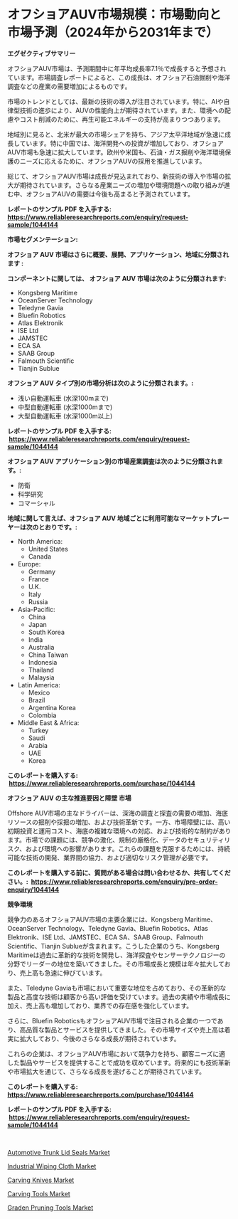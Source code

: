 <p><h1>オフショアAUV市場規模：市場動向と市場予測（2024年から2031年まで）</h1></p><p><strong>エグゼクティブサマリー</strong></p>
<p><p>オフショアAUV市場は、予測期間中に年平均成長率7.1％で成長すると予想されています。市場調査レポートによると、この成長は、オフショア石油掘削や海洋調査などの産業の需要増加によるものです。</p><p>市場のトレンドとしては、最新の技術の導入が注目されています。特に、AIや自律型技術の進歩により、AUVの性能向上が期待されています。また、環境への配慮やコスト削減のために、再生可能エネルギーの支持が高まりつつあります。</p><p>地域別に見ると、北米が最大の市場シェアを持ち、アジア太平洋地域が急速に成長しています。特に中国では、海洋開発への投資が増加しており、オフショアAUV市場も急速に拡大しています。欧州や米国も、石油・ガス掘削や海洋環境保護のニーズに応えるために、オフショアAUVの採用を推進しています。</p><p>総じて、オフショアAUV市場は成長が見込まれており、新技術の導入や市場の拡大が期待されています。さらなる産業ニーズの増加や環境問題への取り組みが進む中、オフショアAUVの需要は今後も高まると予測されています。</p></p>
<p><strong>レポートのサンプル PDF を入手する: <a href="https://www.reliableresearchreports.com/enquiry/request-sample/1044144">https://www.reliableresearchreports.com/enquiry/request-sample/1044144</a></strong></p>
<p><strong>市場セグメンテーション:</strong></p>
<p><strong> オフショア AUV 市場はさらに概要、展開、アプリケーション、地域に分類されます :</strong></p>
<p><strong>コンポーネントに関しては、 オフショア AUV 市場は次のように分類されます: &nbsp;</strong></p>
<p><ul><li>Kongsberg Maritime</li><li>OceanServer Technology</li><li>Teledyne Gavia</li><li>Bluefin Robotics</li><li>Atlas Elektronik</li><li>ISE Ltd</li><li>JAMSTEC</li><li>ECA SA</li><li>SAAB Group</li><li>Falmouth Scientific</li><li>Tianjin Sublue</li></ul></p>
<p><strong> オフショア AUV タイプ別の市場分析は次のように分類されます。:</strong></p>
<p><ul><li>浅い自動運転車 (水深100mまで)</li><li>中型自動運転車 (水深1000mまで)</li><li>大型自動運転車 (水深1000m以上)</li></ul></p>
<p><strong>レポートのサンプル PDF を入手する: &nbsp;<a href="https://www.reliableresearchreports.com/enquiry/request-sample/1044144">https://www.reliableresearchreports.com/enquiry/request-sample/1044144</a></strong></p>
<p><strong> オフショア AUV アプリケーション別の市場産業調査は次のように分類されます。:</strong></p>
<p><ul><li>防衛</li><li>科学研究</li><li>コマーシャル</li></ul></p>
<p><strong>地域に関して言えば、オフショア AUV 地域ごとに利用可能なマーケットプレーヤーは次のとおりです。:</strong></p>
<p><ul>
    <li>
        North America:
        <ul>
            <li>United States</li>
            <li>Canada</li>
        </ul>
    </li>
    <li>
        Europe:
        <ul>
            <li>Germany</li>
            <li>France</li>
            <li>U.K.</li>
            <li>Italy</li>
            <li>Russia</li>
        </ul>
    </li>
    <li>
        Asia-Pacific:
        <ul>
            <li>China</li>
            <li>Japan</li>
            <li>South Korea</li>
            <li>India</li>
            <li>Australia</li>
            <li>China Taiwan</li>
            <li>Indonesia</li>
            <li>Thailand</li>
            <li>Malaysia</li>
        </ul>
    </li>
    <li>
        Latin America:
        <ul>
            <li>Mexico</li>
            <li>Brazil</li>
            <li>Argentina Korea</li>
            <li>Colombia</li>
        </ul>
    </li>
    <li>
        Middle East & Africa:
        <ul>
            <li>Turkey</li>
            <li>Saudi</li>
            <li>Arabia</li>
            <li>UAE</li>
            <li>Korea</li>
        </ul>
    </li>
    </ul></p>
<p><strong>このレポートを購入する: &nbsp;<a href="https://www.reliableresearchreports.com/purchase/1044144">https://www.reliableresearchreports.com/purchase/1044144</a></strong></p>
<p><strong>オフショア AUV の主な推進要因と障壁 市場</strong></p>
<p><p>Offshore AUV市場の主なドライバーは、深海の調査と探査の需要の増加、海底リソースの掘削や採掘の増加、および技術革新です。一方、市場障壁には、高い初期投資と運用コスト、海底の複雑な環境への対応、および技術的な制約があります。市場での課題には、競争の激化、規制の厳格化、データのセキュリティリスク、および環境への影響があります。これらの課題を克服するためには、持続可能な技術の開発、業界間の協力、および適切なリスク管理が必要です。</p></p>
<p><strong>このレポートを購入する前に、質問がある場合は問い合わせるか、共有してください。:&nbsp; <a href="https://www.reliableresearchreports.com/enquiry/pre-order-enquiry/1044144">https://www.reliableresearchreports.com/enquiry/pre-order-enquiry/1044144</a></strong></p>
<p><strong>競争環境</strong></p>
<p><p>競争力のあるオフショアAUV市場の主要企業には、Kongsberg Maritime、OceanServer Technology、Teledyne Gavia、Bluefin Robotics、Atlas Elektronik、ISE Ltd、JAMSTEC、ECA SA、SAAB Group、Falmouth Scientific、Tianjin Sublueが含まれます。こうした企業のうち、Kongsberg Maritimeは過去に革新的な技術を開発し、海洋探査やセンサーテクノロジーの分野でリーダーの地位を築いてきました。その市場成長と規模は年々拡大しており、売上高も急速に伸びています。</p><p>また、Teledyne Gaviaも市場において重要な地位を占めており、その革新的な製品と高度な技術は顧客から高い評価を受けています。過去の実績や市場成長に加え、売上高も増加しており、業界での存在感を強化しています。</p><p>さらに、Bluefin RoboticsもオフショアAUV市場で注目される企業の一つであり、高品質な製品とサービスを提供してきました。その市場サイズや売上高は着実に拡大しており、今後のさらなる成長が期待されています。</p><p>これらの企業は、オフショアAUV市場において競争力を持ち、顧客ニーズに適した製品やサービスを提供することで成功を収めています。将来的にも技術革新や市場拡大を通じて、さらなる成長を遂げることが期待されています。</p></p>
<p><strong>このレポートを購入する: &nbsp; <a href="https://www.reliableresearchreports.com/purchase/1044144">https://www.reliableresearchreports.com/purchase/1044144</a></strong></p>
<p><strong>レポートのサンプル PDF を入手する: &nbsp;<a href="https://www.reliableresearchreports.com/enquiry/request-sample/1044144">https://www.reliableresearchreports.com/enquiry/request-sample/1044144</a></strong><strong></strong></p>
<p>&nbsp;</p>
<p><p><a href="https://view.publitas.com/reportprime-1/automotive-trunk-lid-seals-market-size-growth-outlook-from-2023-to-2030-projecting-at-markets-trends-analysis-by-application-regional-outlook-and-revenue/">Automotive Trunk Lid Seals Market</a></p><p><a href="https://github.com/Sarissaschmalingtr6fz2739/Market-Research-Report-List-1/blob/main/industrial-wiping-cloth-market.md">Industrial Wiping Cloth Market</a></p><p><a href="https://nifty-kite-d51.notion.site/Carving-Knives-Market-Size-Market-Trends-and-Growth-Outlook-forecasted-for-period-from-2024-to-203-c0d0f405532842da9655d94c651799c4">Carving Knives Market</a></p><p><a href="https://ivy-potential-64b.notion.site/Carving-Tools-Market-Size-Share-Trends-Analysis-Report-By-Application-Regional-Outlook-Competit-3615c40372634b7dab19cd013d52a96f">Carving Tools Market</a></p><p><a href="https://view.publitas.com/reportprime-1/graden-pruning-tools-market-furnish-information-about-market-size-market-share-market-dynamics-and-projections-spanning-from-2023-to-2030/">Graden Pruning Tools Market</a></p></p>
